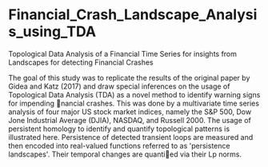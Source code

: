 # Financial_Crash_Landscape_Analysis_using_TDA
Topological Data Analysis of a Financial Time Series for insights from Landscapes for detecting Financial Crashes

The goal of this study was to replicate the results of the original paper by Gidea and Katz (2017) and draw special inferences on the usage of Topological Data Analysis (TDA) as a novel method to identify warning signs for impending nancial crashes. This was done by a multivariate time series analysis of four major US stock market indices, namely the S&P 500, Dow Jone Industrial Average (DJIA), NASDAQ, and Russell 2000. The usage of persistent homology to identify and quantify topological patterns is illustrated here. Persistence of detected transient loops are measured and then encoded into real-valued functions referred to as 'persistence landscapes'. Their temporal changes are quantied via their Lp norms.
